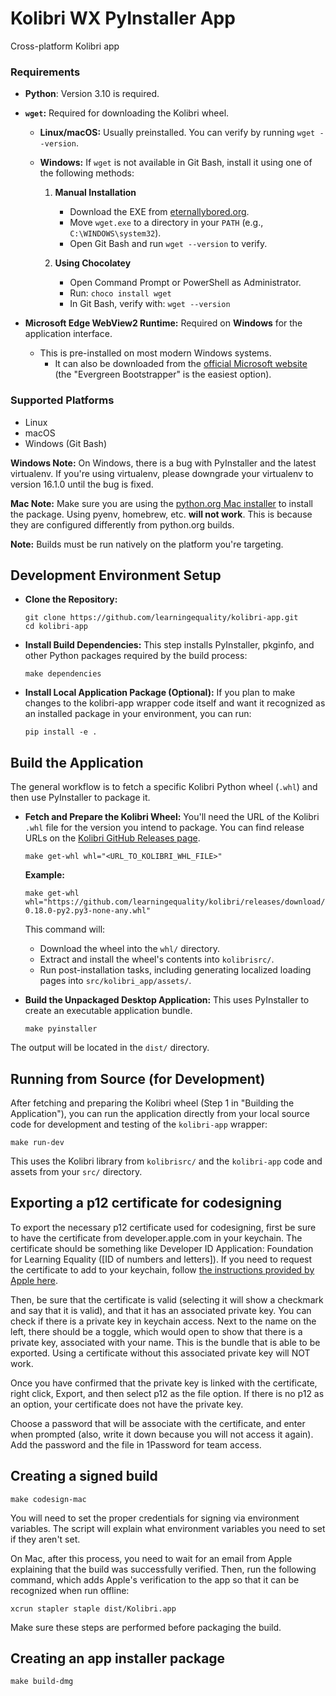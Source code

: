 # Kolibri WX PyInstaller App
Cross-platform Kolibri app

### Requirements
- **Python**: Version 3.10 is required.

- **`wget`:** Required for downloading the Kolibri wheel.
  - **Linux/macOS:** Usually preinstalled. You can verify by running `wget --version`.
  - **Windows:**
    If `wget` is not available in Git Bash, install it using one of the following methods:

    1. **Manual Installation**
       - Download the EXE from [eternallybored.org](https://eternallybored.org/misc/wget/).
       - Move `wget.exe` to a directory in your `PATH` (e.g., `C:\WINDOWS\system32`).
       - Open Git Bash and run `wget --version` to verify.

    2. **Using Chocolatey**
       - Open Command Prompt or PowerShell as Administrator.
       - Run: `choco install wget`
       - In Git Bash, verify with: `wget --version`

- **Microsoft Edge WebView2 Runtime:** Required on **Windows** for the application interface.
    - This is pre-installed on most modern Windows systems.
      - It can also be downloaded from the [official Microsoft website](https://developer.microsoft.com/en-us/Microsoft-edge/webview2/?form=MA13LH) (the "Evergreen Bootstrapper" is the easiest option).

### Supported Platforms

- Linux
- macOS
- Windows (Git Bash)


**Windows Note:** On Windows, there is a bug with PyInstaller and the latest virtualenv.
If you're using virtualenv, please downgrade your virtualenv to version 16.1.0 until
the bug is fixed.

**Mac Note:** Make sure you are using the
[python.org Mac installer](https://www.python.org/ftp/python/3.6.8/python-3.6.8-macosx10.9.pkg)
to install the package. Using pyenv, homebrew, etc. **will not work**. This is
because they are configured differently from python.org builds.

**Note:** Builds must be run natively on the platform you're targeting.


## Development Environment Setup

- **Clone the Repository:**
  ```
  git clone https://github.com/learningequality/kolibri-app.git
  cd kolibri-app
  ```

- **Install Build Dependencies:**
This step installs PyInstaller, pkginfo, and other Python packages required by the build process:
  ```
  make dependencies
  ```

- **Install Local Application Package (Optional):**
If you plan to make changes to the kolibri-app wrapper code itself and want it recognized as an installed package in your environment, you can run:
  ```
  pip install -e .
  ```


## Build the Application
The general workflow is to fetch a specific Kolibri Python wheel (`.whl`) and then use PyInstaller to package it.

- **Fetch and Prepare the Kolibri Wheel:**
You'll need the URL of the Kolibri `.whl` file for the version you intend to package. You can find release URLs on the [Kolibri GitHub Releases page](https://github.com/learningequality/kolibri/releases).
  ```
  make get-whl whl="<URL_TO_KOLIBRI_WHL_FILE>"
  ```
  **Example:**
  ```
  make get-whl whl="https://github.com/learningequality/kolibri/releases/download/v0.18.0/kolibri-0.18.0-py2.py3-none-any.whl"
  ```
  This command will:
  *   Download the wheel into the `whl/` directory.
  *   Extract and install the wheel's contents into `kolibrisrc/`.
  *   Run post-installation tasks, including generating localized loading pages into `src/kolibri_app/assets/`.

- **Build the Unpackaged Desktop Application:**
This uses PyInstaller to create an executable application bundle.
  ```
  make pyinstaller
  ```
The output will be located in the `dist/` directory.


## Running from Source (for Development)
After fetching and preparing the Kolibri wheel (Step 1 in "Building the Application"), you can run the application directly from your local source code for development and testing of the `kolibri-app` wrapper:
```
make run-dev
```
This uses the Kolibri library from `kolibrisrc/` and the `kolibri-app` code and assets from your `src/` directory.


## Exporting a p12 certificate for codesigning
To export the necessary p12 certificate used for codesigning, first be sure to have the certificate from developer.apple.com in your keychain. The certificate should be something like Developer ID Application: Foundation for Learning Equality ([ID of numbers and letters]). If you need to request the certificate to add to your keychain, follow [the instructions provided by Apple here](https://support.apple.com/guide/keychain-access/request-a-certificate-authority-kyca2793/mac).

Then, be sure that the certificate is valid (selecting it will show a checkmark and say that it is valid), and that it has an associated private key. You can check if there is a private key in keychain access. Next to the name on the left, there should be a toggle, which would open to show that there is a private key, associated with your name. This is the bundle that is able to be exported. Using a certificate without this associated private key will NOT work.

Once you have confirmed that the private key is linked with the certificate, right click, Export, and then select p12 as the file option. If there is no p12 as an option, your certificate does not have the private key.

Choose a password that will be associate with the certificate, and enter when prompted (also, write it down because you will not access it again). Add the password and the file in 1Password for team access.


## Creating a signed build

`make codesign-mac`

You will need to set the proper credentials for signing via environment variables.
The script will explain what environment variables you need to set if they aren't set.

On Mac, after this process, you need to wait for an email from Apple explaining that
the build was successfully verified. Then, run the following command, which adds Apple's
verification to the app so that it can be recognized when run offline:

`xcrun stapler staple dist/Kolibri.app`

Make sure these steps are performed before packaging the build.

## Creating an app installer package

`make build-dmg`
